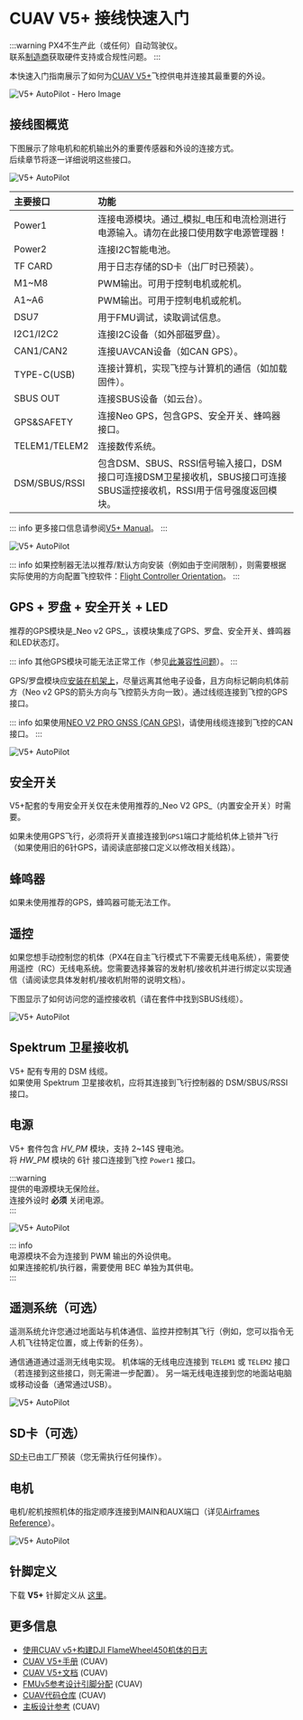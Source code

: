 # CUAV V5+ 接线快速入门

:::warning
PX4不生产此（或任何）自动驾驶仪。  
联系[制造商](https://store.cuav.net/)获取硬件支持或合规性问题。
:::

本快速入门指南展示了如何为[CUAV V5+](../flight_controller/cuav_v5_plus.md)飞控供电并连接其最重要的外设。

![V5+ AutoPilot - Hero Image](../../assets/flight_controller/cuav_v5_plus/v5+_01.png)

## 接线图概览

下图展示了除电机和舵机输出外的重要传感器和外设的连接方式。  
后续章节将逐一详细说明这些接口。

![V5+ AutoPilot](../../assets/flight_controller/cuav_v5_plus/connection/v5+_quickstart_01.png)

| 主要接口         | 功能                                                                                                                                                                                           |
| :--------------- | :------------------------------------------------------------------------------------------------------------------------------------------------------------------------------------------------- |
| Power1           | 连接电源模块。通过_模拟_电压和电流检测进行电源输入。请勿在此接口使用数字电源管理器！                                                                                                               |
| Power2           | 连接I2C智能电池。                                                                                                                                                                                |
| TF CARD          | 用于日志存储的SD卡（出厂时已预装）。                                                                                                                                                             |
| M1~M8            | PWM输出。可用于控制电机或舵机。                                                                                                                                                                  |
| A1~A6            | PWM输出。可用于控制电机或舵机。                                                                                                                                                                  |
| DSU7             | 用于FMU调试，读取调试信息。                                                                                                                                                                      |
| I2C1/I2C2        | 连接I2C设备（如外部磁罗盘）。                                                                                                                                                                    |
| CAN1/CAN2        | 连接UAVCAN设备（如CAN GPS）。                                                                                                                                                                    |
| TYPE-C(USB)      | 连接计算机，实现飞控与计算机的通信（如加载固件）。                                                                                                                                                |
| SBUS OUT         | 连接SBUS设备（如云台）。                                                                                                                                                                         |
| GPS&SAFETY       | 连接Neo GPS，包含GPS、安全开关、蜂鸣器接口。                                                                                                                                       |
| TELEM1/TELEM2    | 连接数传系统。                                                                                                                                                                                   |
| DSM/SBUS/RSSI    | 包含DSM、SBUS、RSSI信号输入接口，DSM接口可连接DSM卫星接收机，SBUS接口可连接SBUS遥控接收机，RSSI用于信号强度返回模块。 |

::: info
更多接口信息请参阅[V5+ Manual](http://manual.cuav.net/V5-Plus.pdf)。
:::

![V5+ AutoPilot](../../assets/flight_controller/cuav_v5_plus/connection/v5+_quickstart_02.png)

::: info
如果控制器无法以推荐/默认方向安装（例如由于空间限制），则需要根据实际使用的方向配置飞控软件：[Flight Controller Orientation](../gps_compass/rtk_gps.md)。
:::

## GPS + 罗盘 + 安全开关 + LED

推荐的GPS模块是_Neo v2 GPS_，该模块集成了GPS、罗盘、安全开关、蜂鸣器和LED状态灯。

::: info
其他GPS模块可能无法正常工作（参见[此兼容性问题](../flight_controller/cuav_v5_nano.md#compatibility_gps)）。
:::

GPS/罗盘模块应[安装在机架上](../assembly/mount_gps_compass.md)，尽量远离其他电子设备，且方向标记朝向机体前方（Neo v2 GPS的箭头方向与飞控箭头方向一致）。通过线缆连接到飞控的GPS接口。

::: info
如果使用[NEO V2 PRO GNSS (CAN GPS)](http://doc.cuav.net/gps/neo-series-gnss/en/neo-v2-pro.html)，请使用线缆连接到飞控的CAN接口。
:::

![V5+ AutoPilot](../../assets/flight_controller/cuav_v5_plus/connection/v5+_quickstart_03.png)

## 安全开关

V5+配套的专用安全开关仅在未使用推荐的_Neo V2 GPS_（内置安全开关）时需要。

如果未使用GPS飞行，必须将开关直接连接到`GPS1`端口才能给机体上锁并飞行（如果使用旧的6针GPS，请阅读底部接口定义以修改相关线路）。

## 蜂鸣器

如果未使用推荐的GPS，蜂鸣器可能无法工作。

## 遥控

如果您想手动控制您的机体（PX4在自主飞行模式下不需要无线电系统），需要使用遥控（RC）无线电系统。您需要选择兼容的发射机/接收机并进行绑定以实现通信（请阅读您具体发射机/接收机附带的说明文档）。

下图显示了如何访问您的遥控接收机（请在套件中找到SBUS线缆）。

![V5+ AutoPilot](../../assets/flight_controller/cuav_v5_plus/connection/v5+_quickstart_04.png)

## Spektrum 卫星接收机

V5+ 配有专用的 DSM 线缆。  
如果使用 Spektrum 卫星接收机，应将其连接到飞行控制器的 DSM/SBUS/RSSI 接口。

## 电源

V5+ 套件包含 _HV_PM_ 模块，支持 2~14S 锂电池。  
将 _HW_PM_ 模块的 6针 接口连接到飞控 `Power1` 接口。

:::warning  
提供的电源模块无保险丝。  
连接外设时 **必须** 关闭电源。  
:::

![V5+ AutoPilot](../../assets/flight_controller/cuav_v5_plus/connection/v5+_quickstart_01.png)

::: info  
电源模块不会为连接到 PWM 输出的外设供电。  
如果连接舵机/执行器，需要使用 BEC 单独为其供电。  
:::

## 遥测系统（可选）

遥测系统允许您通过地面站与机体通信、监控并控制其飞行（例如，您可以指令无人机飞往特定位置，或上传新的任务）。

通信通道通过遥测无线电实现。
机体端的无线电应连接到 `TELEM1` 或 `TELEM2` 接口（若连接到这些接口，则无需进一步配置）。
另一端无线电连接到您的地面站电脑或移动设备（通常通过USB）。

![V5+ AutoPilot](../../assets/flight_controller/cuav_v5_plus/connection/v5+_quickstart_06.png)

<a id="sd_card"></a>

## SD卡（可选）

[SD卡](../getting_started/px4_basic_concepts.md#sd-cards-removable-memory)已由工厂预装（您无需执行任何操作）。

## 电机

电机/舵机按照机体的指定顺序连接到MAIN和AUX端口（详见[Airframes Reference](../airframes/airframe_reference.md)）。

![V5+ AutoPilot](../../assets/flight_controller/cuav_v5_plus/connection/v5+_quickstart_07.png)

## 针脚定义

下载 **V5+** 针脚定义从 [这里](http://manual.cuav.net/V5-Plus.pdf)。

## 更多信息

- [使用CUAV v5+构建DJI FlameWheel450机体的日志](../frames_multicopter/dji_f450_cuav_5plus.md)
- [CUAV V5+手册](http://manual.cuav.net/V5-Plus.pdf) (CUAV)
- [CUAV V5+文档](http://doc.cuav.net/flight-controller/v5-autopilot/en/v5+.html) (CUAV)
- [FMUv5参考设计引脚分配](https://docs.google.com/spreadsheets/d/1-n0__BYDedQrc_2NHqBenG1DNepAgnHpSGglke-QQwY/edit#gid=912976165) (CUAV)
- [CUAV代码仓库](https://github.com/cuav) (CUAV)
- [主板设计参考](https://github.com/cuav/hardware/tree/master/V5_Autopilot/V5%2B/V5%2BBASE) (CUAV)